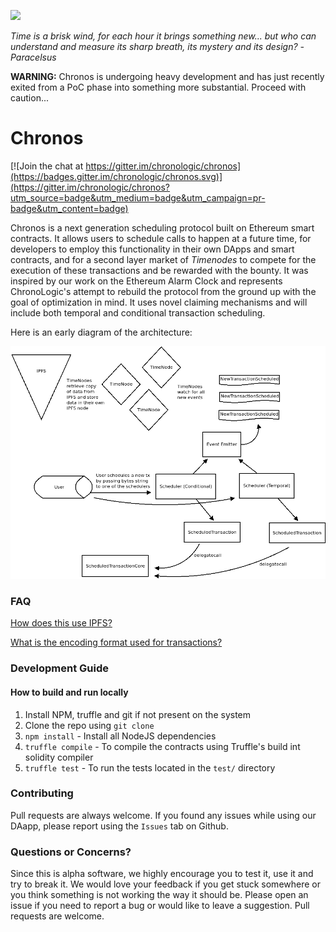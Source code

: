 [<img src="https://s3.amazonaws.com/chronologic.network/ChronoLogic_logo.svg" width="128px">](https://github.com/chronologic)

_Time is a brisk wind, for each hour it brings something new... but who can understand and measure its sharp breath, its mystery and its design? -Paracelsus_

__WARNING:__ Chronos is undergoing heavy development and has just recently exited from a PoC phase into something more substantial. Proceed with caution...

# Chronos

[![Join the chat at https://gitter.im/chronologic/chronos](https://badges.gitter.im/chronologic/chronos.svg)](https://gitter.im/chronologic/chronos?utm_source=badge&utm_medium=badge&utm_campaign=pr-badge&utm_content=badge)

Chronos is a next generation scheduling protocol built on Ethereum smart contracts. It allows users to schedule calls to happen at a future time, for developers to employ this functionality in their own DApps and smart contracts, and for a second layer market of _Timenodes_ to compete for the execution of these transactions and be rewarded with the bounty. It was inspired by our work on the Ethereum Alarm Clock and represents ChronoLogic's attempt to rebuild the protocol from the ground up with the goal of optimization in mind. It uses novel claiming mechanisms and will include both temporal and conditional transaction scheduling.

Here is an early diagram of the architecture:

![](eacv2.png)

### FAQ
[How does this use IPFS?](ipfs.txt)

[What is the encoding format used for transactions?](encoding.txt)

### Development Guide

#### How to build and run locally
1. Install NPM, truffle and git if not present on the system
2. Clone the repo using `git clone`
3. `npm install` - Install all NodeJS dependencies
4. `truffle compile` - To compile the contracts using Truffle's build int solidity compiler
5. `truffle test` - To run the tests located in the `test/` directory

### Contributing

Pull requests are always welcome. If you found any issues while using our DAapp, please report using the `Issues` tab on Github.

### Questions or Concerns?

Since this is alpha software, we highly encourage you to test it, use it and try to break it. We would love your feedback if you get stuck somewhere or you think something is not working the way it should be. Please open an issue if you need to report a bug or would like to leave a suggestion. Pull requests are welcome.

